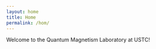 ```yaml
---
layout: home
title: Home
permalink: /hom/
---
```


Welcome to the Quantum Magnetism Laboratory at USTC!

